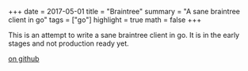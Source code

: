 +++
date = 2017-05-01
title = "Braintree"
summary = "A sane braintree client in go"
tags = ["go"]
highlight = true
math = false
+++

This is an attempt to write a sane braintree client in go. It is in the early
stages and not production ready yet.

[on github](https://github.com/alexd765/braintree)
